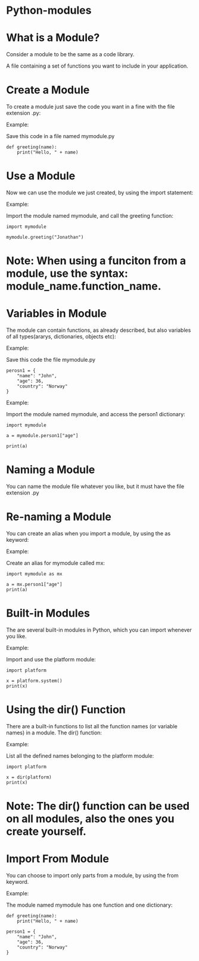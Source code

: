 # Python-modules
# What is a Module?
Consider a module to be the same as a code library.

A file containing a set of functions you want to include in your application.

# Create a Module
To create a module just save the code you want in a fine with the file extension .py:

Example:

Save this code in a file named mymodule.py

    def greeting(name):
        print("Hello, " + name)


# Use a Module 
Now we can use the module we just created, by using the import statement:

Example:

Import the module named mymodule, and call the greeting function:

    import mymodule

    mymodule.greeting("Jonathan")    

# Note: When using a funciton from a module, use the syntax: module_name.function_name.

# Variables in Module
The module can contain functions, as already described, but also variables of all types(ararys, dictionaries, objects etc):

Example:

Save this code the file mymodule.py

    perosn1 = {
        "name": "John",
        "age": 36,
        "country": "Norway"
    }

Example:

Import the module named mymodule, and access the person1 dictionary:

    import mymodule

    a = mymodule.person1["age"]

    print(a)

# Naming a Module
You can name the module file whatever you like, but it must have the file extension .py

# Re-naming a Module
You can create an alias when you import a module, by using the as keyword:

Example:

Create an alias for mymodule called mx:

    import mymodule as mx

    a = mx.person1["age"]
    print(a)

# Built-in Modules
The are several built-in modules in Python, which you can import whenever you like.

Example:

Import and use the platform module:

    import platform 

    x = platform.system()
    print(x)


# Using the dir() Function
There are a built-in functions to list all the function names (or variable names) in a module. The dir() function:

Example:

List all the defined names belonging to the platform module:

    import platform

    x = dir(platform)
    print(x)


# Note: The dir() function can be used on all modules, also the ones you create yourself.

# Import From Module
You can choose to import only parts from a module, by using the from keyword.

Example:

The module named mymodule has one function and one dictionary:

    def greeting(name):
        print("Hello, " + name)

    person1 = {
        "name": "John",
        "age": 36,
        "country": "Norway"
    }    


